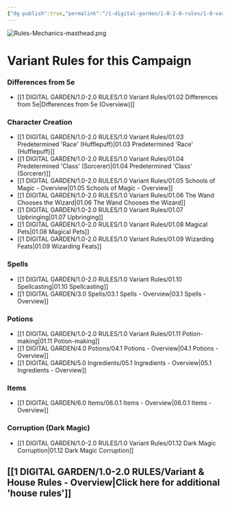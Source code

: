 ```yaml
---
{"dg-publish":true,"permalink":"/1-digital-garden/1-0-2-0-rules/1-0-variant-rules/01-01-variant-rules-overview/","title":"Variant Rules"}
---
```


![Rules-Mechanics-masthead.png](/img/user/1%20DIGITAL%20GARDEN/Images%20&%20Banners/Rules-Mechanics-masthead.png)

# Variant Rules for this Campaign

### Differences from 5e
- [[1 DIGITAL GARDEN/1.0-2.0 RULES/1.0 Variant Rules/01.02 Differences from 5e\|Differences from 5e (Overview)]]

### Character Creation
- [[1 DIGITAL GARDEN/1.0-2.0 RULES/1.0 Variant Rules/01.03 Predetermined 'Race' (Hufflepuff)\|01.03 Predetermined 'Race' (Hufflepuff)]]
- [[1 DIGITAL GARDEN/1.0-2.0 RULES/1.0 Variant Rules/01.04 Predetermined 'Class' (Sorcerer)\|01.04 Predetermined 'Class' (Sorcerer)]]
- [[1 DIGITAL GARDEN/1.0-2.0 RULES/1.0 Variant Rules/01.05 Schools of Magic - Overview\|01.05 Schools of Magic - Overview]]
- [[1 DIGITAL GARDEN/1.0-2.0 RULES/1.0 Variant Rules/01.06 The Wand Chooses the Wizard\|01.06 The Wand Chooses the Wizard]]
- [[1 DIGITAL GARDEN/1.0-2.0 RULES/1.0 Variant Rules/01.07 Upbringing\|01.07 Upbringing]]
- [[1 DIGITAL GARDEN/1.0-2.0 RULES/1.0 Variant Rules/01.08 Magical Pets\|01.08 Magical Pets]]
- [[1 DIGITAL GARDEN/1.0-2.0 RULES/1.0 Variant Rules/01.09 Wizarding Feats\|01.09 Wizarding Feats]]

### Spells
- [[1 DIGITAL GARDEN/1.0-2.0 RULES/1.0 Variant Rules/01.10 Spellcasting\|01.10 Spellcasting]]
- [[1 DIGITAL GARDEN/3.0 Spells/03.1 Spells - Overview\|03.1 Spells - Overview]]

### Potions
- [[1 DIGITAL GARDEN/1.0-2.0 RULES/1.0 Variant Rules/01.11 Potion-making\|01.11 Potion-making]]
- [[1 DIGITAL GARDEN/4.0 Potions/04.1 Potions - Overview\|04.1 Potions - Overview]]
- [[1 DIGITAL GARDEN/5.0 Ingredients/05.1 Ingredients - Overview\|05.1 Ingredients - Overview]]

### Items
- [[1 DIGITAL GARDEN/6.0 Items/06.0.1 Items - Overview\|06.0.1 Items - Overview]]

### Corruption (Dark Magic)
- [[1 DIGITAL GARDEN/1.0-2.0 RULES/1.0 Variant Rules/01.12 Dark Magic Corruption\|01.12 Dark Magic Corruption]]

## [[1 DIGITAL GARDEN/1.0-2.0 RULES/Variant & House Rules - Overview\|Click here for additional 'house rules']]
